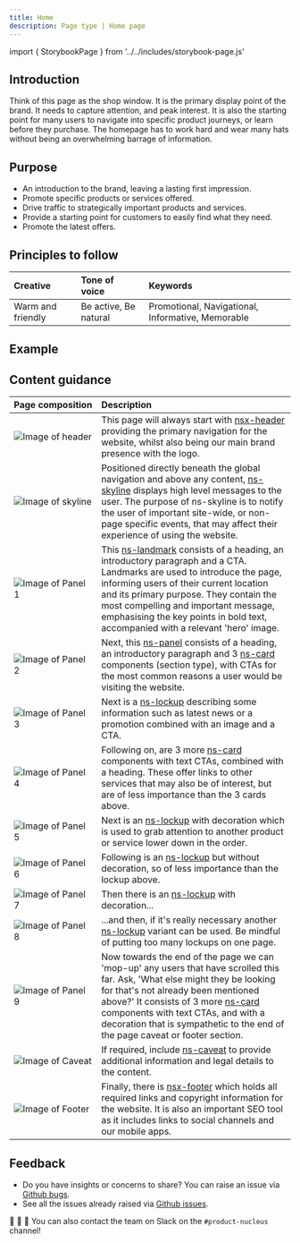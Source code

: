 ```yaml
---
title: Home
description: Page type | Home page
---
```


import { StorybookPage } from '../../includes/storybook-page.js'

## Introduction

Think of this page as the shop window. It is the primary display point of the brand. It needs to capture attention, and peak interest. It is also the starting point for many users to navigate into specific product journeys, or learn before they purchase. The homepage has to work hard and wear many hats without being an overwhelming barrage of information.

## Purpose

* An introduction to the brand, leaving a lasting first impression.
* Promote specific products or services offered.
* Drive traffic to strategically important products and services.
* Provide a starting point for customers to easily find what they need.
* Promote the latest offers.

## Principles to follow

| Creative | Tone of voice | Keywords |
| :--- | :--- | :--- |
| Warm and friendly | Be active, Be natural | Promotional, Navigational, Informative, Memorable |

## Example

<StorybookPage story="examples-page-types--home"></StorybookPage>

## Content guidance

| Page&nbsp;composition | Description |
| :--- | :--- |
| ![Image of header](https://user-images.githubusercontent.com/78355810/121555708-250d1f00-ca0b-11eb-86b9-df4a65ccfb60.png) | This page will always start with [nsx-header](/components/nsx-header.md) providing the primary navigation for the website, whilst also being our main brand presence with the logo. |
| ![Image of skyline](https://user-images.githubusercontent.com/78355810/121555785-348c6800-ca0b-11eb-922d-c2c3b4937acd.png) | Positioned directly beneath the global navigation and above any content, [ns-skyline](/components/ns-skyline.md) displays high level messages to the user. The purpose of ns-skyline is to notify the user of important site-wide, or non-page specific events, that may affect their experience of using the website.|
| ![Image of Panel 1](https://user-images.githubusercontent.com/78355810/121552839-af07b880-ca08-11eb-9f48-63171fa005db.png) | This [ns-landmark](/components/ns-landmark.md) consists of a heading, an introductory paragraph and a CTA. Landmarks are used to introduce the page, informing users of their current location and its primary purpose. They contain the most compelling and important message, emphasising the key points in bold text, accompanied with a relevant 'hero' image. |
| ![Image of Panel 2](https://user-images.githubusercontent.com/78355810/121559775-ce094900-ca0e-11eb-9d15-d370761a9202.png) | Next, this [ns-panel](/components/ns-panel.md) consists of a heading, an introductory paragraph and 3 [ns-card](/components/ns-card.md) components (section type), with CTAs for the most common reasons a user would be visiting the website. |
| ![Image of Panel 3](https://user-images.githubusercontent.com/78355810/121560789-c0a08e80-ca0f-11eb-9708-658a94aa90a0.png) | Next is a [ns-lockup](/components/ns-lockup.md) describing some information such as latest news or a promotion combined with an image and a CTA. |
| ![Image of Panel 4](https://user-images.githubusercontent.com/78355810/121561606-91d6e800-ca10-11eb-967c-824decbea4a8.png) | Following on, are 3 more [ns-card](/components/ns-card.md) components with text CTAs, combined with a heading. These offer links to other services that may also be of interest, but are of less importance than the 3 cards above. |
| ![Image of Panel 5](https://user-images.githubusercontent.com/78355810/121562212-23465a00-ca11-11eb-8a39-10e0885ab05d.png) | Next is an [ns-lockup](/components/ns-lockup.md) with decoration which is used to grab attention to another product or service lower down in the order. |
| ![Image of Panel 6](https://user-images.githubusercontent.com/78355810/121562898-d1520400-ca11-11eb-93e8-46dedc5bf79f.png) | Following is an [ns-lockup](/components/ns-lockup.md) but without decoration, so of less importance than the lockup above. |
| ![Image of Panel 7](https://user-images.githubusercontent.com/78355810/121563848-b8961e00-ca12-11eb-936e-b46c5de2394d.png) | Then there is an [ns-lockup](/components/ns-lockup.md) with decoration... |
| ![Image of Panel 8](https://user-images.githubusercontent.com/78355810/121565028-fa739400-ca13-11eb-8a68-90ff869c3cb4.png) | ...and then, if it's really necessary another [ns-lockup](/components/ns-lockup.md) variant can be used. Be mindful of putting too many lockups on one page. |
| ![Image of Panel 9](https://user-images.githubusercontent.com/78355810/121565846-c64ca300-ca14-11eb-803c-c7e2ba88de92.png) | Now towards the end of the page we can 'mop-up' any users that have scrolled this far. Ask, 'What else might they be looking for that's not already been mentioned above?' It consists of 3 more [ns-card](/components/ns-card.md) components with text CTAs, and with a decoration that is sympathetic to the end of the page caveat or footer section. |
| ![Image of Caveat](https://user-images.githubusercontent.com/78355810/121566776-bed9c980-ca15-11eb-8032-8df59ac5c372.png) | If required, include [ns-caveat](/components/ns-caveat.md) to provide additional information and legal details to the content. |
| ![Image of Footer](https://user-images.githubusercontent.com/78355810/121567323-57704980-ca16-11eb-9951-598055b9808c.png) | Finally, there is [nsx-footer](/components/nsx-footer.md) which holds all required links and copyright information for the website. It is also an important SEO tool as it includes links to social channels and our mobile apps. |

## Feedback

* Do you have insights or concerns to share? You can raise an issue via [Github bugs](https://github.com/ConnectedHomes/nucleus/issues/new?assignees=&labels=Bug&template=a--bug-report.md&title=[bug]%20[page-type-home]).
* See all the issues already raised via [Github issues](https://github.com/connectedHomes/nucleus/issues?utf8=%E2%9C%93&q=is%3Aopen+is%3Aissue+label%3ABug+[page-type-home]).

💩 🎉 🦄 You can also contact the team on Slack on the `#product-nucleus` channel!
